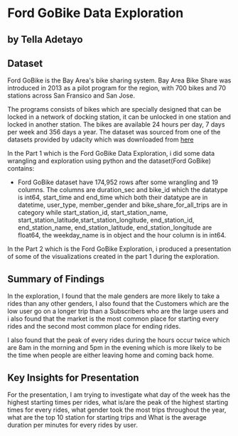 # Ford GoBike Data Exploration
## by Tella Adetayo


## Dataset

Ford GoBike is the Bay Area's bike sharing system. Bay Area Bike Share was introduced in 2013 as a pilot program for the region, with 700 bikes and 70 stations across San Fransico and San Jose. 

The programs consists of bikes which are specially designed that can be locked in a network of docking station, it can be unlocked in one station and locked in another station. The bikes are available 24 hours per day, 7 days per week and 356 days a year. The dataset was sourced from one of the datasets provided by udacity which was downloaded from [here](https://video-udacity-data.com/topher/2020/October/5f91cf38_201902-fordgobike-tripdata/201902-fordgobike-tripdata.csv)

In the Part 1 which is the Ford GoBike Data Exploration, i did some data wrangling and exploration using python and the dataset(Ford GoBike) contains:
- Ford GoBike dataset have 174,952 rows after some wrangling and 19 columns. The columns are duration_sec and bike_id which the datatype is int64, start_time and end_time which both their datatype are in datetime, user_type, member_gender and bike_share_for_all_trips are in category while start_station_id, start_station_name, start_station_latitude,start_station_longitude, end_station_id, end_station_name, end_station_latitude, end_station_longitude are float64, the weekday_name is in object and the hour column is in int64.

In the Part 2 which is the Ford GoBike Exploration, i produced a presentation of some of the visualizations created in the part 1 during the exploration.

## Summary of Findings

In the exploration, I found that the male genders are more likely to take a rides than any other genders, I also found that the Customers  which are the low user go on a longer trip than a Subscribers who are the large users and i also found that the market is the most common place for starting every rides and the second most common place for ending rides.

I also found that the peak of every rides during the hours occur twice which are 8am in the morning and 5pm in the evening which is more likely to be the time when people are either leaving home and coming back home.


## Key Insights for Presentation

For the presentation, I am trying to investigate what day of the week has the highest starting times per rides, what is/are the peak of the highest starting times for every rides, what gender took the most trips throughout the year, what are the top 10 station for starting trips and What is the average duration per minutes for every rides by user.
